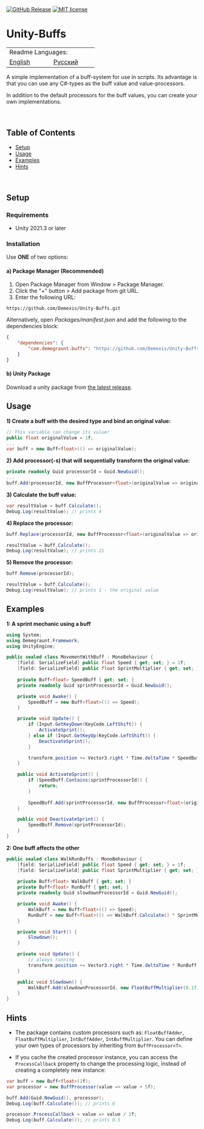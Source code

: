 
[![GitHub Release](https://img.shields.io/github/v/release/Demexis/Unity-Buffs.svg)](https://github.com/Demexis/Unity-Buffs/releases/latest)
[![MIT license](https://img.shields.io/badge/license-MIT-blue.svg)](LICENSE)
# Unity-Buffs

<table>
  <tr></tr>
  <tr>
    <td colspan="3">Readme Languages:</td>
  </tr>
  <tr></tr>
  <tr>
    <td nowrap width="100">
      <a href="https://github.com/Demexis/Unity-Buffs">
        <span>English</span>
      </a>  
    </td>
    <td nowrap width="100">
      <a href="https://github.com/Demexis/Unity-Buffs/blob/main/README-RU.md">
        <span>Русский</span>
      </a>  
    </td>
  </tr>
</table>

A simple implementation of a buff-system for use in scripts. Its advantage is that you can use any C#-types as the buff value and value-processors.

In addition to the default processors for the buff values, you can create your own implementations.

<br>

## Table of Contents
- [Setup](#setup)
- [Usage](#usage)
- [Examples](#examples)
- [Hints](#hints)

<br>

## Setup

### Requirements

* Unity 2021.3 or later

### Installation

Use __ONE__ of two options:

#### a) Package Manager (Recommended)
1. Open Package Manager from Window > Package Manager.
2. Click the "+" button > Add package from git URL.
3. Enter the following URL:
```
https://github.com/Demexis/Unity-Buffs.git
```

Alternatively, open *Packages/manifest.json* and add the following to the dependencies block:

```json
{
    "dependencies": {
        "com.demegraunt.buffs": "https://github.com/Demexis/Unity-Buffs.git"
    }
}
```

#### b) Unity Package
Download a unity package from [the latest release](../../releases).

## Usage
__1) Create a buff with the desired type and bind an original value:__
```cs
// This variable can change its value!
public float originalValue = 1f;
...
var buff = new Buff<float>(() => originalValue);
```

__2) Add processor(-s) that will sequentially transform the original value:__
```cs
private readonly Guid processorId = Guid.NewGuid();
...
buff.Add(processorId, new BuffProcessor<float>(originalValue => originalValue * 4f));
```
  
__3) Calculate the buff value:__
```cs
var resultValue = buff.Calculate();
Debug.Log(resultValue); // prints 4
```
  
__4) Replace the processor:__
```cs
buff.Replace(processorId, new BuffProcessor<float>(originalValue => originalValue + 20f));

resultValue = buff.Calculate();
Debug.Log(resultValue); // prints 21
```

__5) Remove the processor:__
```cs
buff.Remove(processorId);

resultValue = buff.Calculate();
Debug.Log(resultValue); // prints 1 - the original value
```

## Examples
__1: A sprint mechanic using a buff__

```cs
using System;
using Demegraunt.Framework;
using UnityEngine;

public sealed class MovementWithBuff : MonoBehaviour {
    [field: SerializeField] public float Speed { get; set; } = 1f;
    [field: SerializeField] public float SprintMultiplier { get; set; } = 4f;
    
    private Buff<float> SpeedBuff { get; set; }
    private readonly Guid sprintProcessorId = Guid.NewGuid();

    private void Awake() {
        SpeedBuff = new Buff<float>(() => Speed);
    }

    private void Update() {
        if (Input.GetKeyDown(KeyCode.LeftShift)) {
            ActivateSprint();
        } else if (Input.GetKeyUp(KeyCode.LeftShift)) {
            DeactivateSprint();
        }

        transform.position += Vector3.right * Time.deltaTime * SpeedBuff.Calculate();
    }

    public void ActivateSprint() {
        if (SpeedBuff.Contains(sprintProcessorId)) {
            return;
        }
        
        SpeedBuff.Add(sprintProcessorId, new BuffProcessor<float>(originalValue => originalValue * SprintMultiplier));
    }

    public void DeactivateSprint() {
        SpeedBuff.Remove(sprintProcessorId);
    }
}
```

__2: One buff affects the other__
```cs
public sealed class WalkRunBuffs : MonoBehaviour {
    [field: SerializeField] public float Speed { get; set; } = 1f;
    [field: SerializeField] public float SprintMultiplier { get; set; } = 4f;
    
    private Buff<float> WalkBuff { get; set; }
    private Buff<float> RunBuff { get; set; }
    private readonly Guid slowdownProcessorId = Guid.NewGuid();

    private void Awake() {
        WalkBuff = new Buff<float>(() => Speed);
        RunBuff = new Buff<float>(() => WalkBuff.Calculate() * SprintMultiplier);
    }

    private void Start() {
        Slowdown();
    }

    private void Update() {
        // always running
        transform.position += Vector3.right * Time.deltaTime * RunBuff.Calculate();
    }

    public void Slowdown() {
        WalkBuff.Add(slowdownProcessorId, new FloatBuffMultiplier(0.1f));
    }
}
```

## Hints
* The package contains custom processors such as: `FloatBuffAdder`, `FloatBuffMultiplier`, `IntBuffAdder`, `IntBuffMultiplier`. You can define your own types of processors by inheriting from `BuffProcessor<T>`.

* If you cache the created processor instance, you can access the `ProcessCallback` property to change the processing logic, instead of creating a completely new instance:
```cs
var buff = new Buff<float>(1f);
var processor = new BuffProcessor(value => value + 5f);

buff.Add(Guid.NewGuid(), processor);
Debug.Log(buff.Calculate()); // prints 6

processor.ProcessCallback = value => value / 2f;
Debug.Log(buff.Calculate()); // prints 0.5
```

